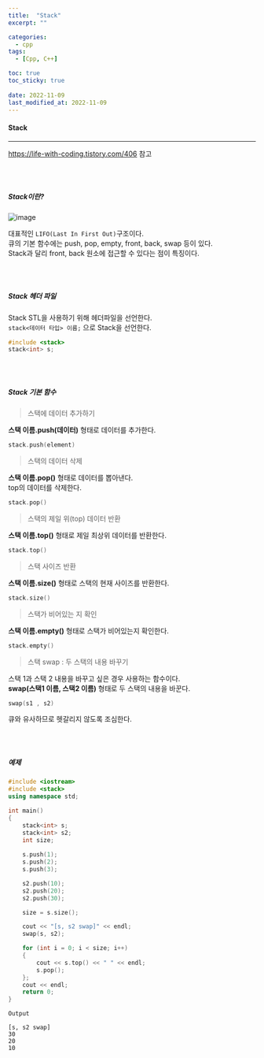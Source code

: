 ```yaml
---
title:  "Stack"
excerpt: ""

categories:
  - cpp
tags:
  - [Cpp, C++]

toc: true
toc_sticky: true
 
date: 2022-11-09
last_modified_at: 2022-11-09
---
```


#### Stack  
---

<https://life-with-coding.tistory.com/406> 참고

<br>
<br>

##### Stack이란?

![image](https://user-images.githubusercontent.com/106606698/200706025-acb5d2dd-926c-4093-8aeb-69d8dd4626ce.png)

대표적인 `LIFO(Last In First Out)`구조이다.  
큐의 기본 함수에는 push, pop, empty, front, back, swap 등이 있다.  
Stack과 달리 front, back 원소에 접근할 수 있다는 점이 특징이다.  

<br>
<br>

##### Stack 헤더 파일     

Stack STL을 사용하기 위해 헤더파일을 선언한다.  
`stack<데이터 타입> 이름;` 으로 Stack을 선언한다.  

```cpp
#include <stack>
stack<int> s;
```

<br>
<br>

##### Stack 기본 함수  

> 스택에 데이터 추가하기  

**스택 이름.push(데이터)** 형태로 데이터를 추가한다.  

```cpp
stack.push(element)
```

> 스택의 데이터 삭제   

**스택 이름.pop()** 형태로 데이터를 뽑아낸다.  
top의 데이터를 삭제한다.    

```cpp
stack.pop()
```
 
> 스택의 제일 위(top) 데이터 반환    

**스택 이름.top()** 형태로 제일 최상위 데이터를 반환한다.  

```cpp
stack.top()
```

> 스택 사이즈 반환  

**스택 이름.size()** 형태로 스택의 현재 사이즈를 반환한다.   

```cpp
stack.size()
```

> 스택가 비어있는 지 확인  

**스택 이름.empty()** 형태로 스택가 비어있는지 확인한다.  

```cpp
stack.empty()
```

> 스택 swap : 두 스택의 내용 바꾸기  

스택 1과 스택 2 내용을 바꾸고 싶은 경우 사용하는 함수이다.  
**swap(스택1 이름, 스택2 이름)** 형태로 두 스택의 내용을 바꾼다.   

```cpp
swap(s1 , s2)
```

큐와 유사하므로 헷갈리지 않도록 조심한다.  

<br>
<br>

##### 예제      

```cpp
#include <iostream>
#include <stack>
using namespace std;

int main()
{
	stack<int> s;
	stack<int> s2;
	int size;
		
	s.push(1);
	s.push(2);
	s.push(3);

	s2.push(10);
	s2.push(20);
	s2.push(30);

	size = s.size();

	cout << "[s, s2 swap]" << endl;
	swap(s, s2);

	for (int i = 0; i < size; i++)
	{
		cout << s.top() << " " << endl;
		s.pop();
	};
	cout << endl;
	return 0;
}
```

```
Output

[s, s2 swap]
30
20
10
```
